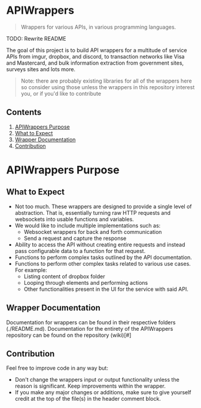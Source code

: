 # APIWrappers
> Wrappers for various APIs, in various programming languages.

TODO: Rewrite README

The goal of this project is to build API wrappers for
a multitude of service APIs from imgur, dropbox, and discord,
to transaction networks like Visa and Mastercard, and bulk 
information extraction from government sites, surveys
sites and lots more.



> Note: there are probably existing libraries for all of
the wrappers here so consider using those unless
the wrappers in this repository interest you, or if you'd
like to contribute

## Contents
1. [APIWrappers Purpose](#apiwrappers-purpose)
2. [What to Expect](#what-to-expect)
3. [Wrapper Documentation](#wrapper-documentation)
4. [Contribution](#contribution)

# APIWrappers Purpose

## What to Expect

* Not too much. These wrappers are designed to provide
a single level of abstraction. That is, essentially turning
raw HTTP requests and websockets into usable functions and
variables.
* We would like to include multiple implementations such as:
    * Websocket wrappers for back and forth communication
    * Send a request and capture the response
* Ability to access the API without creating entire requests
and instead pass configurable data to a function for that
request.
* Functions to perform complex tasks outlined by the API
documentation.
* Functions to perform other complex tasks related to
various use cases. For example:
    * Listing content of dropbox folder
    * Looping through elements and performing actions
    * Other functionalities present in the UI for the
service with said API.

## Wrapper Documentation

Documentation for wrappers can be found in their
respective folders (./README.md). Documentation for
the entirety of the APIWrappers repository can be found
on the repository (wiki)[#]

## Contribution

Feel free to improve code in any way but:

* Don't change the wrappers input or output functionality
unless the reason is significant. Keep improvements
within the wrapper.
* If you make any major changes or additions, make sure
to give yourself credit at the top of the file(s) in the
header comment block.


